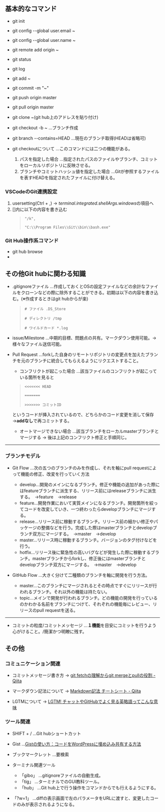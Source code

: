 ## 基本的なコマンド

* git init
* git config --global user.email ~
* git config --global user.name ~
* git remote add origin ~
* git status
* git log
* git add ~
* git commit -m "~"
* git push origin master
* git pull origin master
* git clone ~(git hub上のアドレスを貼り付け)
* git checkout -b ~ …ブランチ作成
* git branch --contains=HEAD …現在のブランチ取得(HEADは省略可)

* git checkoutについて …このコマンドには二つの機能がある。
    1. パスを指定した場合 …指定されたパスのファイルやブランチ、コミットをローカルリポジトリに反映させる。
    2. ブランチやコミットハッシュ値を指定した場合 …Gitが参照するファイルを表すHEADを指定されたファイルに付け替える。
 
### VSCodeのGit連携設定
1. usersetting(Ctrl + ,) → *terminal.integrated.shellArgs.windows*の項目へ
2. []内に以下の内容を書き込む
    >`"/k",`
    >
    >`"C:\\Program Files\\Git\\bin\\bash.exe"`
    
### Git Hub操作系コマンド
* git hub browse
* 

## その他Git hubに関わる知識

* .gitignoreファイル
    …作成しておくとOSの設定ファイルなどの余計なファイルをクローンなどの際に除外することができる。初期は以下の内容を書き込む。(※作成するときはgit hubからが楽)
    >`# ファイル .DS_Store`
    > 
    >`# ディレクトリ /tmp`
    > 
    >`# ワイルドカード *.log`
* issue/Milestone
    …中期的目標、問題点の共有。マークダウン使用可能。→様々なファイル送信可能。
* Pull Request
    …forkした自身のリモートリポジトリの変更点を加えたブランチを元のブランチに統合してもらえるようにリクエストすること。
    * コンフリクトが起こった場合 …該当ファイルのコンフリクトが起こっている箇所を見ると
    
    >`<<<<<<< HEAD`
    >
    >`=======`
    >
    >`>>>>>>> コミットID`

    というコードが挿入されているので、どちらかのコード変更を消して保存→**addなし**で再コミットする。
    * オートマージできない場合 …該当ブランチをローカルmasterブランチとマージする → 後は上記のコンフリクト修正と手順同じ。

---
### ブランチモデル

* Git Flow
    …次の五つのブランチのみを作成し、それを軸にpull requestによって機能の修正、改変を行っていく方法
    * develop…開発のメインになるブランチ。修正や機能の追加があった際にはfeatureブランチに派生する、リリース前にはreleaseブランチに派生する。　→feature　→release
    * feature…開発作業において実質メインになるブランチ。開発箇所を絞ってコードを改変していき、一つ終わったらdevelopブランチにマージする。
    * release…リリース前に稼動するブランチ。リリース前の細かい修正やパッケージの整備などを行う。完成した際はmasterブランチとdevelopブランチ双方にマージする。　→master　→develop
    * master…リリース時に稼動するブランチ。バージョンのタグ付けなどを行う。
    * hotfix…リリース後に緊急性の高いバグなどが発生した際に稼動するブランチ。masterブランチからforkし、修正後にはmasterブランチとdevelopブランチ双方にマージする。　→master　→develop

* GitHub Flow
    …大きく分けて二種類のブランチを軸に開発を行う方法。
    * master…このブランチにマージされるとその時点ですぐにリリースが行われるブランチ。それ以外の機能は持たない。
    * topic…メインで開発が行われるブランチ。どの機能の開発を行っているのかわかる名前をブランチにつけて、それぞれの機能毎にレビュー、リリースのpull requestを送る。
---

* コミットの粒度/コミットメッセージ
    …**１機能**を目安にコミットを行うよう心がけること。/簡潔かつ明瞭に残す。

## その他

### コミュニケーション関連

* コミットメッセージ書き方 → [git fetchの理解からgit mergeとpullの役割 - Qiita](https://qiita.com/itosho/items/9565c6ad2ffc24c09364)

* マークダウン記法について → [Markdown記法 チートシート - Qiita](https://qiita.com/Qiita/items/c686397e4a0f4f11683d)

* LGTMについて → [LGTM! チャットやGitHubでよく見る英略語ってこんな意味](https://blog.sixapart.jp/2016-10/lgtm-github.html)

### ツール関連

* SHIFT + / …Git hubショートカット
* Gist …[Gistの使い方：コードをWordPressに埋め込み共有する方法](https://koskywalker.com/github-gist-use/#gist-3)
* ブックマークレット …要検索
* ターミナル関連ツール
    * 「gibo」 …gitignoreファイルの自動生成。
    * 「tig」 …ターミナルでのGUI教科ツール。
    * 「hub」 …Git hub上で行う操作をコマンドからでも行えるようにする。

* 「?w=1」 …diffの表示画面で左のパラメータをURLに渡すと、変更したコードのみが表示されるようになる。
